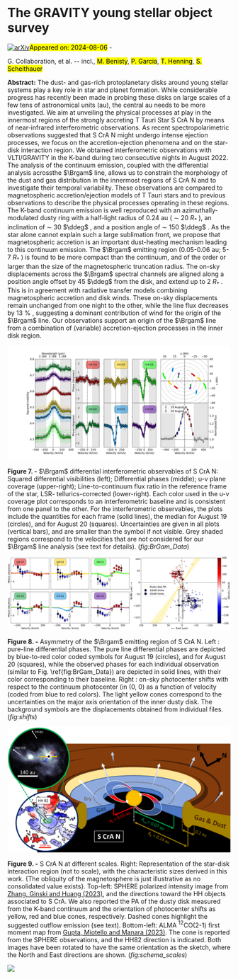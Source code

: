 <div class="macros" style="visibility:hidden;">
$\newcommand{\ensuremath}{}$
$\newcommand{\xspace}{}$
$\newcommand{\object}[1]{\texttt{#1}}$
$\newcommand{\farcs}{{.}''}$
$\newcommand{\farcm}{{.}'}$
$\newcommand{\arcsec}{''}$
$\newcommand{\arcmin}{'}$
$\newcommand{\ion}[2]{#1#2}$
$\newcommand{\textsc}[1]{\textrm{#1}}$
$\newcommand{\hl}[1]{\textrm{#1}}$
$\newcommand{\footnote}[1]{}$
$\newcommand{\muas}{\upmu\rm{as}}$
$\newcommand{\ms}{m s^{-1}}$
$\newcommand{\kms}{km.s^{-1}}$
$\newcommand{\vsini}{v\sin i}$
$\newcommand{\vsinia}{v\sin i_{\rm A}}$
$\newcommand{\vsinib}{v\sin i_{\rm B}}$
$\newcommand{\vrad}{v_{\rm rad}}$
$\newcommand{\vmic}{v_{\rm mic}}$
$\newcommand{\vmac}{v_{\rm th}}$
$\newcommand{\msun}{M_{\odot}}$
$\newcommand{\msunpyr}{M_{\odot}.yr^{-1}}$
$\newcommand{\Lsun}{L_\odot}$
$\newcommand{\rsun}{R_{\odot}}$
$\newcommand{\bl}{B_{\ell}}$
$\newcommand{\bd}{B_{\rm D}}$
$\newcommand{\ddeg}{^{\circ}}$
$\newcommand{\te}{T_{\rm eff}}$
$\newcommand{\logg}{\log{g}}$
$\newcommand{\prot}{P_{\rm rot}}$
$\newcommand{\Brgam}{Br\gamma}$
$\newcommand{\Th}{^\text{th}}$</div>



<div id="title">

# The GRAVITY young stellar object survey

</div>
<div id="comments">

[![arXiv](https://img.shields.io/badge/arXiv-2408.02374-b31b1b.svg)](https://arxiv.org/abs/2408.02374)<mark>Appeared on: 2024-08-06</mark> - 

</div>
<div id="authors">

G. Collaboration, et al. -- incl., <mark>M. Benisty</mark>, <mark>P. Garcia</mark>, <mark>T. Henning</mark>, <mark>S. Scheithauer</mark>

</div>
<div id="abstract">

**Abstract:** The dust- and gas-rich protoplanetary disks around young stellar systems play a key role in star and planet formation. While considerable progress has recently been made in probing these disks on large scales of a few tens of astronomical units (au), the central au needs to be more investigated. We aim at unveiling the physical processes at play in the innermost regions of the strongly accreting T Tauri Star S CrA N by means of near-infrared interferometric observations. As recent spectropolarimetric observations suggested that S CrA N might undergo intense ejection processes, we focus on the accretion-ejection phenomena and on the star-disk interaction region. We obtained interferometric observations with VLTI/GRAVITY in the K-band during two consecutive nights in August 2022. The analysis of the continuum emission, coupled with the differential analysis acrossthe $\Brgam$ line, allows us to constrain the morphology of the dust and gas distribution in the innermost regions of S CrA N and to investigate their temporal variability. These observations are compared to magnetospheric accretion/ejection models of T Tauri stars and to previous observations to describe the physical processes operating in these regions. The K-band continuum emission is well reproduced with an azimuthally-modulated dusty ring with a half-light radius of 0.24 au ( $\sim$ 20 $R_*$ ), an inclination of $\sim$ 30 $\ddeg$ , and a position angle of $\sim$ 150 $\ddeg$ . As the star alone cannot explain such a large sublimation front, we propose that magnetospheric accretion is an important dust-heating mechanism leading to this continuum emission. The $\Brgam$ emitting region (0.05-0.06 au; 5-7 $R_*$ ) is found to be more compact than the continuum, and of the order or larger than the size of the magnetospheric truncation radius. The on-sky displacements across the $\Brgam$ spectral channels are aligned along a position angle offset by 45 $\ddeg$ from the disk, and extend up to 2 $R_*$ . This is in agreement with radiative transfer models combining magnetospheric accretion and disk winds. These on-sky displacements remain unchanged from one night to the other, while the line flux decreases by 13 \% , suggesting a dominant contribution of wind for the origin of the $\Brgam$ line. Our observations support an origin of the $\Brgam$ line from a combination of (variable) accretion-ejection processes in the inner disk region.

</div>

<div id="div_fig1">

<img src="tmp_2408.02374/./Data.png" alt="Fig7" width="100%"/>

**Figure 7. -** $\Brgam$ differential interferometric observables of S CrA N: Squared differential visibilities (left); Differential phases (middle); u-v plane coverage (upper-right); Line-to-continuum flux ratio in the reference frame of the star, LSR- tellurics-corrected (lower-right). Each color used in the u-v coverage plot corresponds to an interferometric baseline and is consistent from one panel to the other. For the interferometric observables, the plots include the quantities for each frame (solid lines), the median for August 19 (circles), and for August 20 (squares). Uncertainties are given in all plots (vertical bars), and are smaller than the symbol if not visible. Grey shaded regions correspond to the velocities that are not considered for our $\Brgam$ line analysis (see text for details). (*fig:BrGam_Data*)

</div>
<div id="div_fig2">

<img src="tmp_2408.02374/./BRG_Shifts.png" alt="Fig8" width="100%"/>

**Figure 8. -** Asymmetry of the $\Brgam$ emitting region of S CrA N. Left : pure-line differential phases. The pure line differential phases are depicted by blue-to-red color coded symbols for August 19 (circles), and for August 20 (squares), while the observed phases for each individual observation (similar to Fig. \ref{fig:BrGam_Data}) are depicted in solid lines, with their color corresponding to their baseline. Right : on-sky photocenter shifts with respect to the continuum photocenter (in (0, 0) as a function of velocity (coded from blue to red colors).
    The light yellow cones correspond to the uncertainties on the major axis orientation of the inner dusty disk. The background symbols are the displacements obtained from individual files.  (*fig:shifts*)

</div>
<div id="div_fig3">

<img src="tmp_2408.02374/./schema_scales.png" alt="Fig9" width="100%"/>

**Figure 9. -** S CrA N at different scales. Right: Representation of the star-disk interaction region (not to scale), with the characteristic sizes derived in this work. {The obliquity of the magnetosphere is just illustrative as no consolidated value exists}. Top-left: SPHERE polarized intensity image from [Zhang, Ginski and Huang (2023)](), and the directions toward the HH objects associated to S CrA. We also reported the PA of the dusty disk measured from the K-band continuum and the orientation of photocenter shifts as yellow, red and blue cones, respectively. Dashed cones highlight the suggested outflow emission (see text). Bottom-left: ALMA $^{12}$CO(2-1) first moment map from [Gupta, Miotello and Manara (2023)](). The cone is reported from the SPHERE observations, and the HH82 direction is indicated. Both images have been rotated to have the same orientation as the sketch, where the North and East directions are shown. (*fig:schema_scales*)

</div><div id="qrcode"><img src=https://api.qrserver.com/v1/create-qr-code/?size=100x100&data="https://arxiv.org/abs/2408.02374"></div>